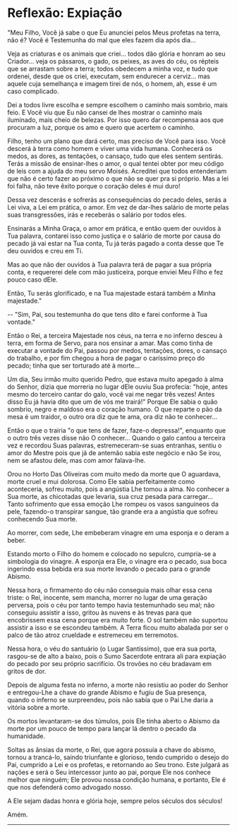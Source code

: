 # Reflexão: Expiação

"Meu Filho, Você já sabe o que Eu anunciei pelos Meus profetas na terra, não é? Você é Testemunha do mal que eles fazem dia após dia...

Veja as criaturas e os animais que criei... todos dão glória e honram ao seu Criador... veja os pássaros, o gado, os peixes, as aves do céu, os répteis que se arrastam sobre a terra; todos obedecem a minha voz, e tudo que ordenei, desde que os criei, executam, sem endurecer a cerviz... mas aquele cuja semelhança e imagem tirei de nós, o homem, ah, esse é um caso complicado.

Dei a todos livre escolha e sempre escolhem o caminho mais sombrio, mais feio. E Você viu que Eu não cansei de lhes mostrar o caminho mais iluminado, mais cheio de belezas. Por isso quero dar recompensa aos que procuram a luz, porque os amo e quero que acertem o caminho.

Filho, tenho um plano que dará certo, mas preciso de Você para isso. Você descerá à terra como homem e viver uma vida humana. Conhecerá os medos, as dores, as tentações, o cansaço, tudo que eles sentem sentirás. Terás a missão de ensinar-lhes o amor, o qual tentei obter por meu código de leis com a ajuda do meu servo Moisés. Acreditei que todos entenderiam que não é certo fazer ao próximo o que não se quer pra si próprio. Mas a lei foi falha, não teve êxito porque o coração deles é mui duro!

Dessa vez descerás e sofrerás as consequências do pecado deles, serás a Lei viva, a Lei em prática, o amor. Em vez de dar-lhes salário de morte pelas suas transgressões, irás e receberás o salário por todos eles.

Ensinarás a Minha Graça, o amor em prática, e então quem der ouvidos à Tua palavra, contarei isso como justiça e o salário de morte por causa do pecado já vai estar na Tua conta, Tu já terás pagado a conta desse que Te deu ouvidos e creu em Ti.

Mas ao que não der ouvidos à Tua palavra terá de pagar a sua própria conta, e requererei dele com mão justiceira, porque enviei Meu Filho e fez pouco caso dEle.

Então, Tu serás glorificado, e na Tua majestade estará também a Minha majestade."

-- "Sim, Pai, sou testemunha do que tens dito e farei conforme à Tua vontade."

Então o Rei, a terceira Majestade nos céus, na terra e no inferno desceu à terra, em forma de Servo, para nos ensinar a amar. Mas como tinha de executar a vontade do Pai, passou por medos, tentações, dores, o cansaço do trabalho, e por fim chegou a hora de pagar o caríssimo preço do pecado; tinha que ser torturado até à morte...

Um dia, Seu irmão muito querido Pedro, que estava muito apegado à alma do Senhor, dizia que morreria no lugar dEle ouviu Sua profecia: "hoje, antes mesmo do terceiro cantar do galo, você vai me negar três vezes! Antes disso Eu já havia dito que um de vós me trairá!" Porque Ele sabia o quão sombrio, negro e maldoso era o coração humano. O que reparte o pão da mesa é um traidor, o outro ora diz que te ama, ora diz não te conhecer...

Então o que o trairia "o que tens de fazer, faze-o depressa!", enquanto que o outro três vezes disse não O conhecer... Quando o galo cantou a terceira vez e recordou Suas palavras, estremeceram-se suas entranhas, sentiu o amor do Mestre pois que já de antemão sabia este negócio e não Se irou, nem se afastou dele, mas com amor falava-lhe.

Orou no Horto Das Oliveiras com muito medo da morte que O aguardava, morte cruel e mui dolorosa. Como Ele sabia perfeitamente como aconteceria, sofreu muito, pois a angústia Lhe tomou a alma. No conhecer a Sua morte, as chicotadas que levaria, sua cruz pesada para carregar... Tanto sofrimento que essa emoção Lhe rompeu os vasos sanguíneos da pele, fazendo-o transpirar sangue, tão grande era a angústia que sofreu conhecendo Sua morte.

Ao morrer, com sede, Lhe embeberam vinagre em uma esponja e o deram a beber.

Estando morto o Filho do homem e colocado no sepulcro, cumpria-se a simbologia do vinagre. A esponja era Ele, o vinagre era o pecado, sua boca ingerindo essa bebida era sua morte levando o pecado para o grande Abismo.

Nessa hora, o firmamento do céu não conseguia mais olhar essa cena triste: o Rei, inocente, sem mancha, morrer no lugar de uma geração perversa, pois o céu por tanto tempo havia testemunhado seu mal; não conseguiu assistir a isso, gritou às nuvens e às trevas para que encobrissem essa cena porque era muito forte. O sol também não suportou assistir a isso e se escondeu também. A Terra ficou muito abalada por ser o palco de tão atroz crueldade e estremeceu em terremotos.

Nessa hora, o véu do santuário (o Lugar Santíssimo), que era sua porta, rasgou-se de alto a baixo, pois o Sumo Sacerdote entrara ali para expiação do pecado por seu próprio sacrifício. Os trovões no céu bradavam em gritos de dor.

Depois de alguma festa no inferno, a morte não resistiu ao poder do Senhor e entregou-Lhe a chave do grande Abismo e fugiu de Sua presença, quando o inferno se surpreendeu, pois não sabia que o Pai Lhe daria a vitória sobre a morte. 

Os mortos levantaram-se dos túmulos, pois Ele tinha aberto o Abismo da morte por um pouco de tempo para lançar lá dentro o pecado da humanidade.

Soltas as ânsias da morte, o Rei, que agora possuía a chave do abismo, tornou a trancá-lo, saindo triunfante e glorioso, tendo cumprido o desejo do Pai, cumprido a Lei e os profetas, e retornando ao Seu trono. Este julgará as nações e será o Seu intercessor junto ao pai, porque Ele nos conhece melhor que ninguém; Ele provou nossa condição humana, e portanto, Ele é que nos defenderá como advogado nosso. 

A Ele sejam dadas honra e glória hoje, sempre pelos séculos dos séculos!

Amém.

---
